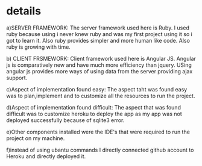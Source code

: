 # details
a)SERVER FRAMEWORK:
The server framework used here is Ruby. I used ruby because using i never knew ruby and was my first project using it so i got to learn it. Also ruby provides simpler and more human like code. Also ruby is growing with time.

b) CLIENT FRSMEWORK:
Client framework used here is Angular JS. Angular js is comparatively new and have much more efficiency than jquery. USing angular js provides more ways of using data from the server providing ajax support.

c)Aspect of implementation found easy:
The aspect taht was found easy was to plan,implement and to customize all the resources to run the project.

d)Aspect of implementation found difficult:
The aspect that was found difficult was to customize heroku to deploy the app as my app was not deployed successfully because of sqlite3 error.

e)Other components installed were the IDE's that were required to run the project on my machine. 

f)instead of using ubantu commands I directly connected github account to Heroku and directly deployed it.
